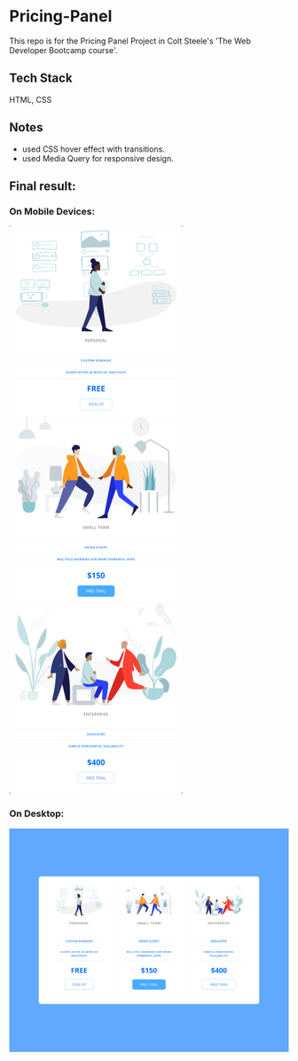 # Pricing-Panel
This repo is for the Pricing Panel Project in Colt Steele's 'The Web Developer Bootcamp course'.

## Tech Stack
HTML, CSS

## Notes
- used CSS hover effect with transitions.
- used Media Query for responsive design.

## Final result:
### On Mobile Devices:
![mobile view](/final/mobile.png)

### On Desktop:
![Desktop view](/final/desktop.png)